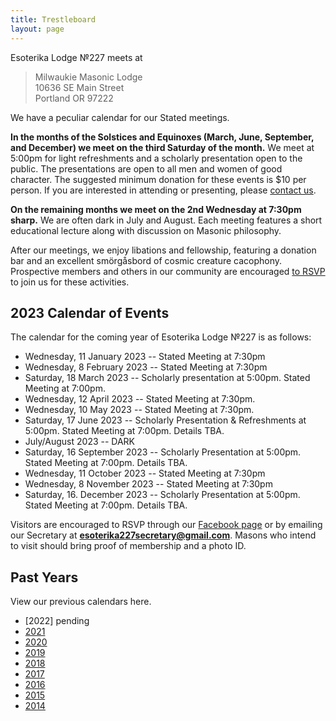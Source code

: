 ```yaml
---
title: Trestleboard
layout: page
---
```


Esoterika Lodge №227 meets at

> Milwaukie Masonic Lodge<br>
> 10636 SE Main Street<br>
> Portland OR 97222

We have a peculiar calendar for our Stated meetings.

**In the months of the Solstices and Equinoxes (March, June,
September, and December) we meet on the third Saturday of the month.**
We meet at 5:00pm for light refreshments and a scholarly presentation
open to the public. The presentations are open to all men and women of
good character. The suggested minimum donation for these events is $10
per person. If you are interested in attending or presenting, please
[contact us](/contact/).

**On the remaining months we meet on the 2nd Wednesday at 7:30pm
sharp.** We are often dark in July and August. Each meeting features a
short educational lecture along with discussion on Masonic philosophy.

After our meetings, we enjoy libations and fellowship, featuring a
donation bar and an excellent smörgåsbord of cosmic creature cacophony. Prospective members
and others in our community are encouraged [to RSVP](/contact/) to join us for these activities.

## 2023 Calendar of Events

The calendar for the coming year of Esoterika Lodge №227 is as follows:

 -  Wednesday, 11 January 2023 -- Stated Meeting at 7:30pm
 -  Wednesday, 8 February 2023 -- Stated Meeting at 7:30pm
 -  Saturday, 18 March 2023 -- Scholarly presentation at 5:00pm. Stated Meeting at 7:00pm.
 -  Wednesday, 12 April 2023 -- Stated Meeting at 7:30pm.
 -  Wednesday, 10 May 2023 -- Stated Meeting at 7:30pm.
 -  Saturday, 17 June 2023 -- Scholarly Presentation & Refreshments at 5:00pm. Stated Meeting at 7:00pm. Details TBA.
 -  July/August 2023 -- DARK
 -  Saturday, 16 September 2023 -- Scholarly Presentation at 5:00pm. Stated Meeting at 7:00pm. Details TBA.
 -  Wednesday, 11 October 2023 -- Stated Meeting at 7:30pm
 -  Wednesday, 8 November 2023 -- Stated Meeting at 7:30pm
 -  Saturday, 16. December 2023 -- Scholarly Presentation at 5:00pm. Stated Meeting at 7:00pm. Details TBA.

Visitors are encouraged to RSVP through our [Facebook page](https://www.facebook.com/esoterikalodge.oregon/) or by emailing our Secretary at **esoterika227secretary@gmail.com**. Masons who intend to visit should bring proof of membership and a photo ID.

## Past Years

View our previous calendars here.

 - [2022] pending
 - [2021](2021/)
 - [2020](2020/)
 - [2019](2019/)
 - [2018](2018/)
 - [2017](2017/)
 - [2016](2016/)
 - [2015](2015/)
 - [2014](2014/)
 
